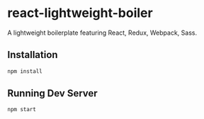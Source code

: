 # react-lightweight-boiler
A lightweight boilerplate featuring React, Redux, Webpack, Sass.

## Installation
```bash
npm install
```

## Running Dev Server
```bash
npm start
```
